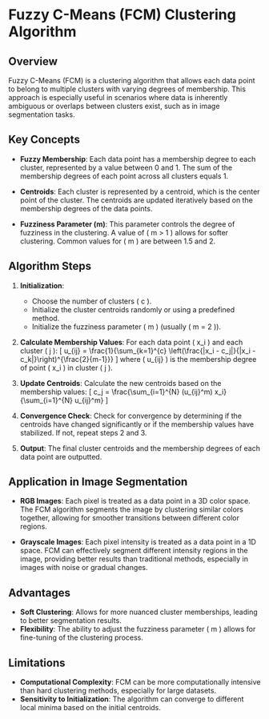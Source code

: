 # Fuzzy C-Means (FCM) Clustering Algorithm

## Overview

Fuzzy C-Means (FCM) is a clustering algorithm that allows each data point to belong to multiple clusters with varying degrees of membership. This approach is especially useful in scenarios where data is inherently ambiguous or overlaps between clusters exist, such as in image segmentation tasks.

## Key Concepts

- **Fuzzy Membership**: Each data point has a membership degree to each cluster, represented by a value between 0 and 1. The sum of the membership degrees of each point across all clusters equals 1.

- **Centroids**: Each cluster is represented by a centroid, which is the center point of the cluster. The centroids are updated iteratively based on the membership degrees of the data points.

- **Fuzziness Parameter (m)**: This parameter controls the degree of fuzziness in the clustering. A value of \( m > 1 \) allows for softer clustering. Common values for \( m \) are between 1.5 and 2.

## Algorithm Steps

1. **Initialization**: 
   - Choose the number of clusters \( c \).
   - Initialize the cluster centroids randomly or using a predefined method.
   - Initialize the fuzziness parameter \( m \) (usually \( m = 2 \)).

2. **Calculate Membership Values**:
   For each data point \( x_i \) and each cluster \( j \):
   \[
   u_{ij} = \frac{1}{\sum_{k=1}^{c} \left(\frac{\|x_i - c_j\|}{\|x_i - c_k\|}\right)^{\frac{2}{m-1}}}
   \]
   where \( u_{ij} \) is the membership degree of point \( x_i \) in cluster \( j \).

3. **Update Centroids**:
   Calculate the new centroids based on the membership values:
   \[
   c_j = \frac{\sum_{i=1}^{N} (u_{ij}^m) x_i}{\sum_{i=1}^{N} u_{ij}^m}
   \]

4. **Convergence Check**:
   Check for convergence by determining if the centroids have changed significantly or if the membership values have stabilized. If not, repeat steps 2 and 3.

5. **Output**: 
   The final cluster centroids and the membership degrees of each data point are outputted.

## Application in Image Segmentation

- **RGB Images**: Each pixel is treated as a data point in a 3D color space. The FCM algorithm segments the image by clustering similar colors together, allowing for smoother transitions between different color regions.

- **Grayscale Images**: Each pixel intensity is treated as a data point in a 1D space. FCM can effectively segment different intensity regions in the image, providing better results than traditional methods, especially in images with noise or gradual changes.

## Advantages

- **Soft Clustering**: Allows for more nuanced cluster memberships, leading to better segmentation results.
- **Flexibility**: The ability to adjust the fuzziness parameter \( m \) allows for fine-tuning of the clustering process.

## Limitations

- **Computational Complexity**: FCM can be more computationally intensive than hard clustering methods, especially for large datasets.
- **Sensitivity to Initialization**: The algorithm can converge to different local minima based on the initial centroids.

